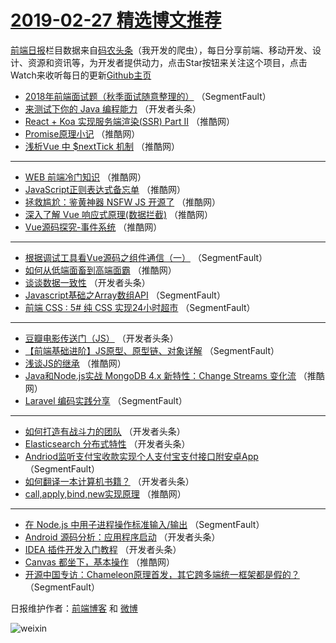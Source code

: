 # [2019-02-27 精选博文推荐](http://hao.caibaojian.com/date/2019/02/27)

[前端日报](http://caibaojian.com/c/news)栏目数据来自[码农头条](http://hao.caibaojian.com/)（我开发的爬虫），每日分享前端、移动开发、设计、资源和资讯等，为开发者提供动力，点击Star按钮来关注这个项目，点击Watch来收听每日的更新[Github主页](https://github.com/kujian/frontendDaily)
* [2018年前端面试题（秋季面试随意整理的）](http://hao.caibaojian.com/102074.html) （SegmentFault）
* [来测试下你的 Java 编程能力](http://hao.caibaojian.com/102086.html) （开发者头条）
* [React + Koa 实现服务端渲染(SSR) Part II](http://hao.caibaojian.com/102149.html) （推酷网）
* [Promise原理小记](http://hao.caibaojian.com/102140.html) （推酷网）
* [浅析Vue 中 $nextTick 机制](http://hao.caibaojian.com/102146.html) （推酷网）

***
* [WEB 前端冷门知识](http://hao.caibaojian.com/102131.html) （推酷网）
* [JavaScript正则表达式备忘单](http://hao.caibaojian.com/102145.html) （推酷网）
* [拯救尴尬：鉴黄神器 NSFW JS 开源了](http://hao.caibaojian.com/102139.html) （推酷网）
* [深入了解 Vue 响应式原理(数据拦截)](http://hao.caibaojian.com/102132.html) （推酷网）
* [Vue源码探究-事件系统](http://hao.caibaojian.com/102144.html) （推酷网）

***
* [根据调试工具看Vue源码之组件通信（一）](http://hao.caibaojian.com/102060.html) （SegmentFault）
* [如何从低端面畜到高端面霸](http://hao.caibaojian.com/102137.html) （推酷网）
* [谈谈数据一致性](http://hao.caibaojian.com/102096.html) （开发者头条）
* [Javascript基础之Array数组API](http://hao.caibaojian.com/102075.html) （SegmentFault）
* [前端 CSS : 5# 纯 CSS 实现24小时超市](http://hao.caibaojian.com/102065.html) （SegmentFault）

***
* [豆瓣电影传送门（JS）](http://hao.caibaojian.com/102102.html) （开发者头条）
* [【前端基础进阶】JS原型、原型链、对象详解](http://hao.caibaojian.com/102067.html) （SegmentFault）
* [浅谈JS的继承](http://hao.caibaojian.com/102133.html) （推酷网）
* [Java和Node.js实战 MongoDB 4.x 新特性：Change Streams 变化流](http://hao.caibaojian.com/102134.html) （推酷网）
* [Laravel 编码实践分享](http://hao.caibaojian.com/102072.html) （SegmentFault）

***
* [如何打造有战斗力的团队](http://hao.caibaojian.com/102113.html) （开发者头条）
* [Elasticsearch 分布式特性](http://hao.caibaojian.com/102083.html) （开发者头条）
* [Andriod监听支付宝收款实现个人支付宝支付接口附安卓App](http://hao.caibaojian.com/102062.html) （SegmentFault）
* [如何翻译一本计算机书籍？](http://hao.caibaojian.com/102094.html) （开发者头条）
* [call,apply,bind,new实现原理](http://hao.caibaojian.com/102148.html) （推酷网）

***
* [在 Node.js 中用子进程操作标准输入/输出](http://hao.caibaojian.com/102073.html) （SegmentFault）
* [Android 源码分析：应用程序启动](http://hao.caibaojian.com/102114.html) （开发者头条）
* [IDEA 插件开发入门教程](http://hao.caibaojian.com/102084.html) （开发者头条）
* [Canvas 都坐下，基本操作](http://hao.caibaojian.com/102138.html) （推酷网）
* [开源中国专访：Chameleon原理首发，其它跨多端统一框架都是假的？](http://hao.caibaojian.com/102063.html) （SegmentFault）

日报维护作者：[前端博客](http://caibaojian.com/) 和 [微博](http://caibaojian.com/go/weibo)

![weixin](https://user-images.githubusercontent.com/3055447/38468989-651132ac-3b80-11e8-8e6b-15122322a9d7.png)
